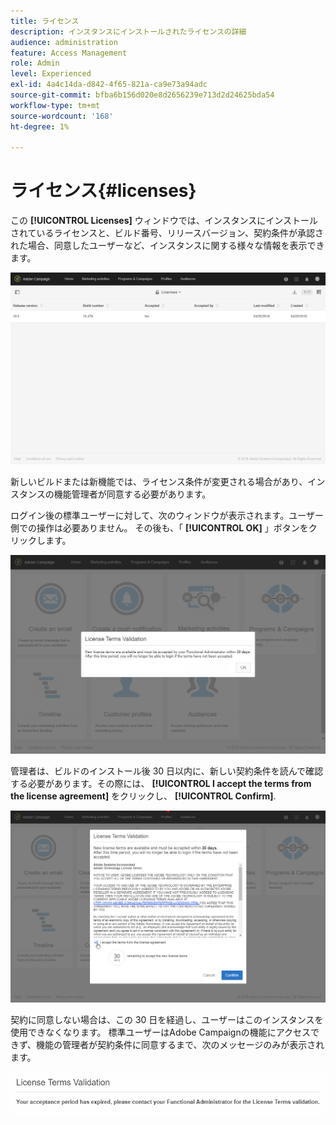 ```yaml
---
title: ライセンス
description: インスタンスにインストールされたライセンスの詳細
audience: administration
feature: Access Management
role: Admin
level: Experienced
exl-id: 4a4c14da-d842-4f65-821a-ca9e73a94adc
source-git-commit: bfba6b156d020e8d2656239e713d2d24625bda54
workflow-type: tm+mt
source-wordcount: '168'
ht-degree: 1%

---
```


# ライセンス{#licenses}

この **[!UICONTROL Licenses]** ウィンドウでは、インスタンスにインストールされているライセンスと、ビルド番号、リリースバージョン、契約条件が承認された場合、同意したユーザーなど、インスタンスに関する様々な情報を表示できます。

![](assets/license_1.png)

新しいビルドまたは新機能では、ライセンス条件が変更される場合があり、インスタンスの機能管理者が同意する必要があります。

ログイン後の標準ユーザーに対して、次のウィンドウが表示されます。ユーザー側での操作は必要ありません。 その後も、「 **[!UICONTROL OK]** 」ボタンをクリックします。

![](assets/license_2.png)

管理者は、ビルドのインストール後 30 日以内に、新しい契約条件を読んで確認する必要があります。その際には、 **[!UICONTROL I accept the terms from the license agreement]** をクリックし、 **[!UICONTROL Confirm]**.

![](assets/license_3.png)

契約に同意しない場合は、この 30 日を経過し、ユーザーはこのインスタンスを使用できなくなります。 標準ユーザーはAdobe Campaignの機能にアクセスできず、機能の管理者が契約条件に同意するまで、次のメッセージのみが表示されます。

![](assets/license_4.png)
